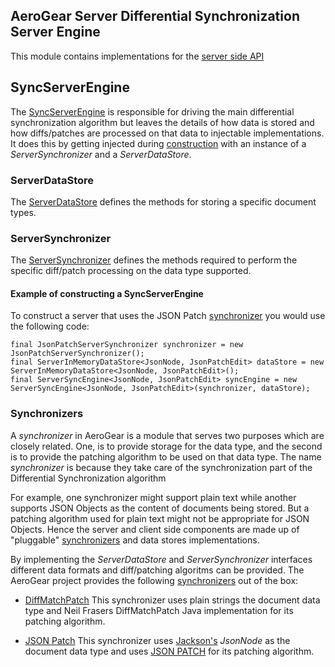 ## AeroGear Server Differential Synchronization Server Engine
This module contains implementations for the [server side API](../api)

## SyncServerEngine
The [SyncServerEngine](./src/main/java/org/jboss/aerogear/sync/server/ServerSyncEngine.java) is
responsible for driving the main differential synchronization algorithm but leaves the details of how data is stored and how diffs/patches are processed on that data to injectable
implementations.
It does this by getting injected during [construction](./src/main/java/org/jboss/aerogear/sync/server/ServerSyncEngine.java#L46) with an instance of a _ServerSynchronizer_ and a _ServerDataStore_.

### ServerDataStore
The [ServerDataStore](../../api/src/main/java/org/jboss/aerogear/sync/server/ServerDataStore.java) defines the methods for
storing a specific document types.

### ServerSynchronizer
The [ServerSynchronizer](./../api/src/main/java/org/jboss/aerogear/sync/server/ServerSynchronizer.java) defines the methods
required to perform the specific diff/patch processing on the data type supported.

#### Example of constructing a SyncServerEngine
To construct a server that uses the JSON Patch [synchronizer](./synchronizers/json-patch) you would use the following code:

    final JsonPatchServerSynchronizer synchronizer = new JsonPatchServerSynchronizer();
    final ServerInMemoryDataStore<JsonNode, JsonPatchEdit> dataStore = new ServerInMemoryDataStore<JsonNode, JsonPatchEdit>();
    final ServerSyncEngine<JsonNode, JsonPatchEdit> syncEngine = new ServerSyncEngine<JsonNode, JsonPatchEdit>(synchronizer, dataStore);

### Synchronizers
A _synchronizer_ in AeroGear is a module that serves two purposes which are closely related.
One, is to provide storage for the data type, and the second is to provide the patching algorithm to be used on that data type.
The name _synchronizer_ is because they take care of the synchronization part of the Differential Synchronization algorithm

For example, one synchronizer might support plain text while another supports JSON Objects as the content of documents being stored. But a patching algorithm used for plain text might
not be appropriate for JSON Objects. Hence the server and client side components are made up of "pluggable" [synchronizers](../../synchronizers) and data stores implementations.

By implementing the _ServerDataStore_ and _ServerSynchronizer_ interfaces different data formats and diff/patching algoritms can be provided. The AeroGear project provides the following
[synchronizers](../..//synchronizers/json-patch) out of the box:

*  [DiffMatchPatch](../../synchronizers/diffmatchpatch)
This synchronizer uses plain strings the document data type and Neil Frasers DiffMatchPatch Java implementation
for its patching algorithm.

*  [JSON Patch](../../synchronizers/json-patch)
This synchronizer uses [Jackson's](http://wiki.fasterxml.com/JacksonHome) _JsonNode_ as the document data type and uses
[JSON PATCH](https://tools.ietf.org/html/rfc6902) for its patching algorithm.


